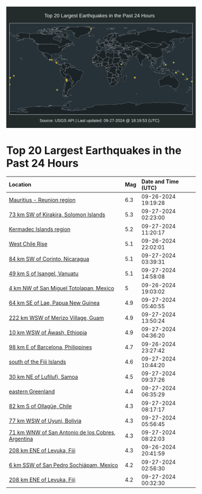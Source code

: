 ![Map](./map.png)

# Top 20 Largest Earthquakes in the Past 24 Hours

| Location | Mag | Date and Time (UTC) |
|:---|:---|:---|
| [Mauritius - Reunion region](https://earthquake.usgs.gov/earthquakes/eventpage/us7000ngmr) | 6.3 | 09-26-2024 19:19:28 |
| [73 km SW of Kirakira, Solomon Islands](https://earthquake.usgs.gov/earthquakes/eventpage/us7000ngqn) | 5.3 | 09-27-2024 02:23:00 |
| [Kermadec Islands region](https://earthquake.usgs.gov/earthquakes/eventpage/us7000ngsr) | 5.2 | 09-27-2024 11:20:17 |
| [West Chile Rise](https://earthquake.usgs.gov/earthquakes/eventpage/us7000ngpk) | 5.1 | 09-26-2024 22:02:01 |
| [84 km SW of Corinto, Nicaragua](https://earthquake.usgs.gov/earthquakes/eventpage/us7000ngr0) | 5.1 | 09-27-2024 03:39:31 |
| [49 km S of Isangel, Vanuatu](https://earthquake.usgs.gov/earthquakes/eventpage/us7000ngth) | 5.1 | 09-27-2024 14:58:08 |
| [4 km NW of San Miguel Totolapan, Mexico](https://earthquake.usgs.gov/earthquakes/eventpage/us7000ngme) | 5 | 09-26-2024 19:03:02 |
| [64 km SE of Lae, Papua New Guinea](https://earthquake.usgs.gov/earthquakes/eventpage/us7000ngr9) | 4.9 | 09-27-2024 05:40:55 |
| [222 km WSW of Merizo Village, Guam](https://earthquake.usgs.gov/earthquakes/eventpage/us7000ngt9) | 4.9 | 09-27-2024 13:50:24 |
| [10 km WSW of Āwash, Ethiopia](https://earthquake.usgs.gov/earthquakes/eventpage/us7000ngr4) | 4.9 | 09-27-2024 04:36:20 |
| [98 km E of Barcelona, Philippines](https://earthquake.usgs.gov/earthquakes/eventpage/us7000ngpz) | 4.7 | 09-26-2024 23:27:42 |
| [south of the Fiji Islands](https://earthquake.usgs.gov/earthquakes/eventpage/us7000ngsn) | 4.6 | 09-27-2024 10:44:20 |
| [30 km NE of Lufilufi, Samoa](https://earthquake.usgs.gov/earthquakes/eventpage/us7000ngsh) | 4.5 | 09-27-2024 09:37:26 |
| [eastern Greenland](https://earthquake.usgs.gov/earthquakes/eventpage/us7000ngri) | 4.4 | 09-27-2024 06:35:29 |
| [82 km S of Ollagüe, Chile](https://earthquake.usgs.gov/earthquakes/eventpage/us7000ngs0) | 4.3 | 09-27-2024 08:17:17 |
| [77 km WSW of Uyuni, Bolivia](https://earthquake.usgs.gov/earthquakes/eventpage/us7000ngra) | 4.3 | 09-27-2024 05:56:45 |
| [71 km WNW of San Antonio de los Cobres, Argentina](https://earthquake.usgs.gov/earthquakes/eventpage/us7000ngs4) | 4.3 | 09-27-2024 08:22:03 |
| [208 km ENE of Levuka, Fiji](https://earthquake.usgs.gov/earthquakes/eventpage/us7000ngp8) | 4.3 | 09-26-2024 20:41:59 |
| [6 km SSW of San Pedro Sochiápam, Mexico](https://earthquake.usgs.gov/earthquakes/eventpage/us7000ngqq) | 4.2 | 09-27-2024 02:56:30 |
| [208 km ENE of Levuka, Fiji](https://earthquake.usgs.gov/earthquakes/eventpage/us7000ngqb) | 4.2 | 09-27-2024 00:32:30 |
